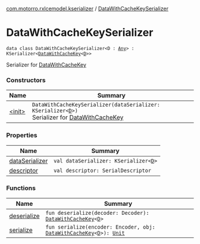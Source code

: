 [com.motorro.rxlcemodel.kserializer](../index.md) / [DataWithCacheKeySerializer](./index.md)

# DataWithCacheKeySerializer

`data class DataWithCacheKeySerializer<D : `[`Any`](https://kotlinlang.org/api/latest/jvm/stdlib/kotlin/-any/index.html)`> : KSerializer<`[`DataWithCacheKey`](../../com.motorro.rxlcemodel.base.service/-data-with-cache-key/index.md)`<`[`D`](index.md#D)`>>`

Serializer for [DataWithCacheKey](../../com.motorro.rxlcemodel.base.service/-data-with-cache-key/index.md)

### Constructors

| Name | Summary |
|---|---|
| [&lt;init&gt;](-init-.md) | `DataWithCacheKeySerializer(dataSerializer: KSerializer<`[`D`](index.md#D)`>)`<br>Serializer for [DataWithCacheKey](../../com.motorro.rxlcemodel.base.service/-data-with-cache-key/index.md) |

### Properties

| Name | Summary |
|---|---|
| [dataSerializer](data-serializer.md) | `val dataSerializer: KSerializer<`[`D`](index.md#D)`>` |
| [descriptor](descriptor.md) | `val descriptor: SerialDescriptor` |

### Functions

| Name | Summary |
|---|---|
| [deserialize](deserialize.md) | `fun deserialize(decoder: Decoder): `[`DataWithCacheKey`](../../com.motorro.rxlcemodel.base.service/-data-with-cache-key/index.md)`<`[`D`](index.md#D)`>` |
| [serialize](serialize.md) | `fun serialize(encoder: Encoder, obj: `[`DataWithCacheKey`](../../com.motorro.rxlcemodel.base.service/-data-with-cache-key/index.md)`<`[`D`](index.md#D)`>): `[`Unit`](https://kotlinlang.org/api/latest/jvm/stdlib/kotlin/-unit/index.html) |
